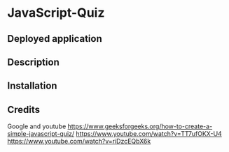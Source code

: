 # JavaScript-Quiz


## Deployed application

    
## Description

## Installation

## Credits
Google and youtube
https://www.geeksforgeeks.org/how-to-create-a-simple-javascript-quiz/
https://www.youtube.com/watch?v=TT7ufOKX-U4
https://www.youtube.com/watch?v=riDzcEQbX6k
